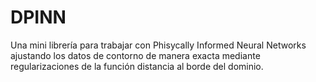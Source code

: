# DPINN
Una mini librería para trabajar con Phisycally Informed Neural Networks ajustando los datos de contorno de manera exacta mediante regularizaciones de la función distancia al borde del dominio. 
